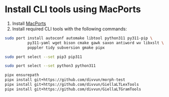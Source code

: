 # Install CLI tools using MacPorts

1. Install [MacPorts](http://www.macports.org)
2. Install required CLI tools with the following commands:

```sh
sudo port install autoconf automake libtool python311 py311-pip \
          py311-yaml wget bison cmake gawk saxon antiword wv libxslt \
          poppler tidy subversion gmake pipx

sudo port select --set pip3 pip311

sudo port select --set python3 python311

pipx ensurepath
pipx install git+https://github.com/divvun/morph-test
pipx install git+https://github.com/divvun/GiellaLTLexTools
pipx install git+https://github.com/divvun/GiellaLTGramTools
```
